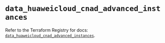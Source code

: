 # `data_huaweicloud_cnad_advanced_instances`

Refer to the Terraform Registry for docs: [`data_huaweicloud_cnad_advanced_instances`](https://registry.terraform.io/providers/huaweicloud/huaweicloud/1.71.1/docs/data-sources/cnad_advanced_instances).
